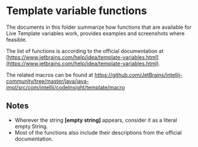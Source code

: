 # Template variable functions

The documents in this folder summarize how functions that are available for Live Template variables work, provides examples and screenshots where feasible.

The list of functions is according to the official documentation at [https://www.jetbrains.com/help/idea/template-variables.html](https://www.jetbrains.com/help/idea/template-variables.html).

The related macros can be found at https://github.com/JetBrains/intellij-community/tree/master/java/java-impl/src/com/intellij/codeInsight/template/macro

## Notes

- Wherever the string **[empty string]** appears, consider it as a literal empty String.
- Most of the functions also include their descriptions from the official documentation.
 